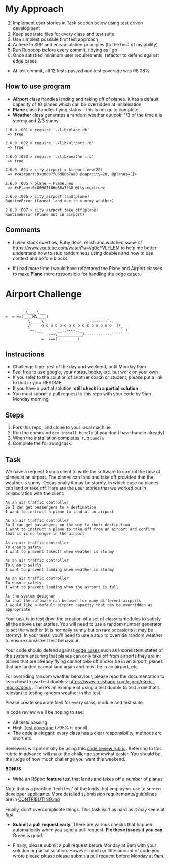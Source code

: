 My Approach
============
1. Implement user stories in Task section below using test driven development
2. Keep separate files for every class and test suite
3. Use simplest possible first test approach
4. Adhere to SRP and encapsulation principles (to the best of my ability)
5. Run Rubocop before every commit, tidying as I go
6. Once satisfied minimum user requirements, refactor to defend against edge cases

* At last commit, all 12 tests passed and test coverage was 98.08%

How to use program
------------------
* **Airport** class handles landing and taking off of planes. It has a default capacity of 10 planes which can be overridden at initialisation
* **Plane** class handles flying status - this is not quite complete
* **Weather** class generates a random weather outlook: 1/3 of the time it is stormy and 2/3 sunny

```
2.6.0 :001 > require './lib/plane.rb'
 => true

2.6.0 :002 > require './lib/airport.rb'
 => true

2.6.0 :003 > require './lib/weather.rb'
 => true

2.6.0 :004 > city_airport = Airport.new(20)
 => #<Airport:0x00007f86d68b7ae0 @capacity=20, @planes=[]>

2.6.0 :005 > plane = Plane.new
 => #<Plane:0x00007f86d68a7230 @flying=true>

2.6.0 :006 > city_airport.land(plane)
RuntimeError (Cannot land due to stormy weather)

2.6.0 :007 > city_airport.take_off(plane)
RuntimeError (Plane not in airport)

```

Comments
---------
* I used stack overflow, Ruby docs, relish and watched some of https://www.youtube.com/watch?v=Vg0cFVLH_EM to help me better understand how to stub randomness using doubles and how to use context and before blocks

* If I had more time I would have refactored the Plane and Airport classes to make **Plane** more responsible for handling the edge cases.


Airport Challenge
=================

```
        ______
        _\____\___
=  = ==(____MA____)
          \_____\___________________,-~~~~~~~`-.._
          /     o o o o o o o o o o o o o o o o  |\_
          `~-.__       __..----..__                  )
                `---~~\___________/------------`````
                =  ===(_________)

```

Instructions
---------

* Challenge time: rest of the day and weekend, until Monday 9am
* Feel free to use google, your notes, books, etc. but work on your own
* If you refer to the solution of another coach or student, please put a link to that in your README
* If you have a partial solution, **still check in a partial solution**
* You must submit a pull request to this repo with your code by 9am Monday morning

Steps
-------

1. Fork this repo, and clone to your local machine
2. Run the command `gem install bundle` (if you don't have bundle already)
3. When the installation completes, run `bundle`
4. Complete the following task:

Task
-----

We have a request from a client to write the software to control the flow of planes at an airport. The planes can land and take off provided that the weather is sunny. Occasionally it may be stormy, in which case no planes can land or take off.  Here are the user stories that we worked out in collaboration with the client:

```
As an air traffic controller
So I can get passengers to a destination
I want to instruct a plane to land at an airport

As an air traffic controller
So I can get passengers on the way to their destination
I want to instruct a plane to take off from an airport and confirm that it is no longer in the airport

As an air traffic controller
To ensure safety
I want to prevent takeoff when weather is stormy

As an air traffic controller
To ensure safety
I want to prevent landing when weather is stormy

As an air traffic controller
To ensure safety
I want to prevent landing when the airport is full

As the system designer
So that the software can be used for many different airports
I would like a default airport capacity that can be overridden as appropriate
```

Your task is to test drive the creation of a set of classes/modules to satisfy all the above user stories. You will need to use a random number generator to set the weather (it is normally sunny but on rare occasions it may be stormy). In your tests, you'll need to use a stub to override random weather to ensure consistent test behaviour.

Your code should defend against [edge cases](http://programmers.stackexchange.com/questions/125587/what-are-the-difference-between-an-edge-case-a-corner-case-a-base-case-and-a-b) such as inconsistent states of the system ensuring that planes can only take off from airports they are in; planes that are already flying cannot take off and/or be in an airport; planes that are landed cannot land again and must be in an airport, etc.

For overriding random weather behaviour, please read the documentation to learn how to use test doubles: https://www.relishapp.com/rspec/rspec-mocks/docs . There’s an example of using a test double to test a die that’s relevant to testing random weather in the test.

Please create separate files for every class, module and test suite.

In code review we'll be hoping to see:

* All tests passing
* High [Test coverage](https://github.com/makersacademy/course/blob/master/pills/test_coverage.md) (>95% is good)
* The code is elegant: every class has a clear responsibility, methods are short etc.

Reviewers will potentially be using this [code review rubric](docs/review.md).  Referring to this rubric in advance will make the challenge somewhat easier.  You should be the judge of how much challenge you want this weekend.

**BONUS**

* Write an RSpec **feature** test that lands and takes off a number of planes

Note that is a practice 'tech test' of the kinds that employers use to screen developer applicants.  More detailed submission requirements/guidelines are in [CONTRIBUTING.md](CONTRIBUTING.md)

Finally, don’t overcomplicate things. This task isn’t as hard as it may seem at first.

* **Submit a pull request early.**  There are various checks that happen automatically when you send a pull request.  **Fix these issues if you can**.  Green is good.

* Finally, please submit a pull request before Monday at 9am with your solution or partial solution.  However much or little amount of code you wrote please please please submit a pull request before Monday at 9am.
